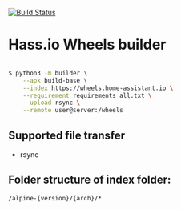 [![Build Status](https://dev.azure.com/home-assistant/Hass.io/_apis/build/status/wheels?branchName=master)](https://dev.azure.com/home-assistant/Hass.io/_build/latest?definitionId=11&branchName=master)

# Hass.io Wheels builder

```sh

$ python3 -m builder \
    --apk build-base \
    --index https://wheels.home-assistant.io \
    --requirement requirements_all.txt \
    --upload rsync \
    --remote user@server:/wheels
```

## Supported file transfer

- rsync

## Folder structure of index folder:

`/alpine-{version}/{arch}/*`
